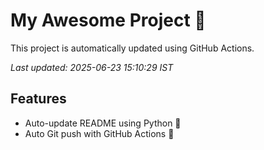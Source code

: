 # My Awesome Project 🚀

This project is automatically updated using GitHub Actions.

_Last updated: 2025-06-23 15:10:29 IST_

## Features
- Auto-update README using Python 🐍
- Auto Git push with GitHub Actions 🤖
